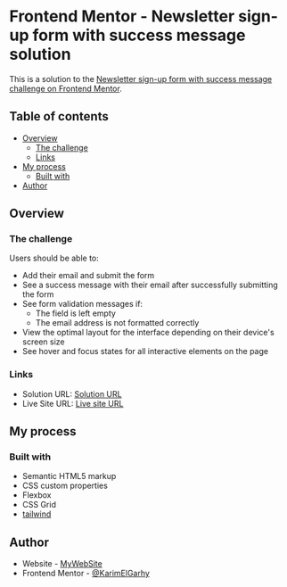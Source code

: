# Frontend Mentor - Newsletter sign-up form with success message solution

This is a solution to the [Newsletter sign-up form with success message challenge on Frontend Mentor](https://www.frontendmentor.io/challenges/newsletter-signup-form-with-success-message-3FC1AZbNrv). 

## Table of contents

- [Overview](#overview)
  - [The challenge](#the-challenge)
  - [Links](#links)
- [My process](#my-process)
  - [Built with](#built-with)
- [Author](#author)

## Overview

### The challenge

Users should be able to:

- Add their email and submit the form
- See a success message with their email after successfully submitting the form
- See form validation messages if:
  - The field is left empty
  - The email address is not formatted correctly
- View the optimal layout for the interface depending on their device's screen size
- See hover and focus states for all interactive elements on the page


### Links

- Solution URL: [Solution URL](https://github.com/KarimElGarhy/newsletter-sign-up.git)
- Live Site URL: [Live site URL](https://karimelgarhy.github.io/newsletter-sign-up)

## My process

### Built with

- Semantic HTML5 markup
- CSS custom properties
- Flexbox
- CSS Grid
- [tailwind](https://tailwindcss.com/)

## Author

- Website - [MyWebSite](https://mk-studioeg.com)
- Frontend Mentor - [@KarimElGarhy](https://www.frontendmentor.io/profile/KarimElGarhy)
